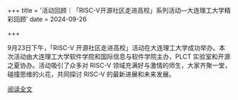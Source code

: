 +++
title = '活动回顾｜「RISC-V开源社区走进高校」系列活动—大连理工大学精彩回顾'
date = 2024-09-26

+++

9月23日下午，「RISC-V 开源社区走进高校」活动在大连理工大学成功举办。本次活动由大连理工大学软件学院和国际信息与软件学院主办，PLCT 实验室和开源之夏协办。活动吸引了众多对 RISC-V 领域充满好与激情的师生，大家齐聚一堂，碰撞思维的火花，共同探讨 RISC-V 的最新进展和未来发展。

[阅读全文](https://mp.weixin.qq.com/s/_9hg5Ozb2NTfs1P7lmZfpg)